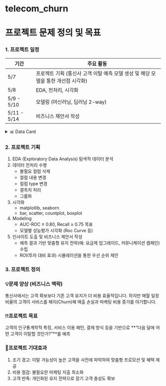 # telecom_churn

# 프로젝트 문제 정의 및 목표
### 1. 프로젝트 일정
| 기간          | 주요 활동                                                                                   |
|--------------|---------------------------------------------------------------------------------------------|
| 5/7     | 프로젝트 기획 (통신사 고객 이탈 예측 모델 생성 및 해당 모델을 통한 개선점 시각화)            |
| 5/8    | EDA, 전처리, 시각화                                                                         |
| 5/9 - 5/10    | 모델링 (머신러닝, 딥러닝 2-way)                                                             |
| 5/11 - 5/14   | 비즈니스 제안서 작성                                                              |


<details>
<summary>📊 Data Card</summary>

| **Attribute**   | **Details**                                |
| --------------- | ------------------------------------------ |
| **Dataset Name**| Telco Customer Churn                       |
| **Source**      | Kaggle                                     |
| **Instances**   | 7,043 customers                            |
| **Features**    | 21 columns (20 features + 1 target)        |
| **Target**      | Churn (Yes/No)                             |

### Feature Description

| Feature             | Type     | Description                                            |
| ------------------- | -------- | ------------------------------------------------------ |
| customerID          | String   | 고객 식별자                                            |
| gender              | String   | 성별 (Male/Female)                                     |
| SeniorCitizen       | Integer  | 시니어 여부 (0: No, 1: Yes)                            |
| Partner             | String   | 배우자 여부 (Yes/No)                                   |
| Dependents          | String   | 부양가족 여부 (Yes/No)                                 |
| tenure              | Integer  | 서비스 이용 개월 수                                     |
| PhoneService        | String   | 전화 서비스 가입 여부 (Yes/No)                         |
| MultipleLines       | String   | 부가 전화선 여부 (Yes/No/No phone service)             |
| InternetService     | String   | 인터넷 서비스 유형 (DSL/Fiber optic/No)                |
| OnlineSecurity      | String   | 온라인 보안 서비스 가입 여부 (Yes/No/No internet service) |
| OnlineBackup        | String   | 온라인 백업 서비스 가입 여부 (Yes/No/No internet service) |
| DeviceProtection    | String   | 디바이스 보호 서비스 가입 여부 (Yes/No/No internet service) |
| TechSupport         | String   | 기술 지원 서비스 가입 여부 (Yes/No/No internet service) |
| StreamingTV         | String   | TV 스트리밍 서비스 가입 여부 (Yes/No/No internet service) |
| StreamingMovies     | String   | 영화 스트리밍 서비스 가입 여부 (Yes/No/No internet service) |
| Contract            | String   | 계약 유형 (Month-to-month/One year/Two year)           |
| PaperlessBilling    | String   | 종이 청구서 여부 (Yes/No)                              |
| PaymentMethod       | String   | 결제 방식 (Electronic check/Mailed check/Bank transfer (automatic)/Credit card (automatic)) |
| MonthlyCharges      | Float    | 월별 요금                                              |
| TotalCharges        | Float    | 총 요금                                                |
| **Churn**           | String   | 이탈 여부 (Yes/No)                                     |

</details>


### 2. 프로젝트 기획

1. EDA (Exploratory Data Analysis) 탐색적 데이터 분석
2. 데이터 전처리 수행
    - 불필요 컬럼 삭제
    - 컬럼 내용 변경
    - 컬럼 type 변경
    - 결측치 처리
    - 그룹화
3. 시각화
    - matplotlib, seaborn
    - bar, scatter, countplot, boxplot
4. Modeling
    - AUC-ROC ≥ 0.80, Recall ≥ 0.75 목표
    - 모델별 성능평가 시각화 (Roc Curve 등)
5. 인사이트 도출 및 비즈니스 제안서 작성
    - 예측 결과 기반 맞춤형 유지 전략(예: 요금제 업그레이드, 커뮤니케이션 캠페인) 수립
    - ROI(투자 대비 효과) 시뮬레이션을 통한 우선 순위 제안

### 3. 프로젝트 정의

### **💡문제 양상 (비즈니스 맥락)**
통신사에서는 고객 확보보다 기존 고객 유지가 더 비용 효율적입니다. 하지만 매월 일정 비율의 고객이 서비스를 해지(Churn)해 매출 손실과 마케팅 비용 증가를 야기합니다.


### **‼️프로젝트 목표**
고객의 인구통계학적 특징, 서비스 이용 패턴, 결제 방식 등을 기반으로 **“다음 달에 어떤 고객이 이탈할 것인가?”**를 예측

### **💼프로젝트 기대효과**
1. 조기 경고: 이탈 가능성이 높은 고객을 사전에 파악하여 맞춤형 프로모션 및 혜택 제공
2. 비용 절감: 불필요한 마케팅 지출 최소화
3. 고객 만족: 개인화된 유지 전략으로 장기 고객 충성도 확보
